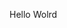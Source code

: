 Hello Wolrd
















































































































































































































































































































































































































































































































































































































































































































































































































































































































































































































































































































































































































































































































































































































































































































































































































































































































































































































































































































































































































































































































































































































































